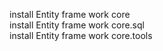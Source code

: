 install Entity frame work core  <br>
install Entity frame work core.sql <br>
install Entity frame work core.tools
